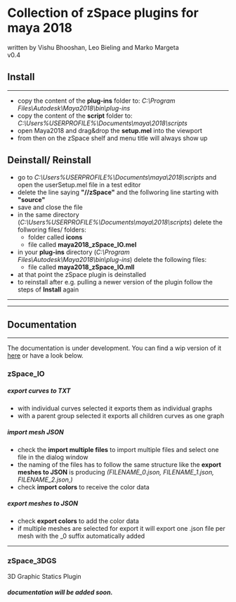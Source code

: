 # Collection of zSpace plugins for maya 2018
written by Vishu Bhooshan, Leo Bieling and Marko Margeta <br>
v0.4
## Install
---
* copy the content of the **plug-ins** folder to: *C:\Program Files\Autodesk\Maya2018\bin\plug-ins*
* copy the content of the **script** folder to: *C:\Users\%USERPROFILE%\Documents\maya\2018\scripts*
* open Maya2018 and drag&drop the **setup.mel** into the viewport
* from then on the zSpace shelf and menu title will always show up

## Deinstall/ Reinstall

* go to *C:\Users\%USERPROFILE%\Documents\maya\2018\scripts* and open the userSetup.mel file in a test editor
* delete the line saying **"//zSpace"** and the follworing line starting with **"source"**
* save and close the file
* in the same directory (*C:\Users\%USERPROFILE%\Documents\maya\2018\scripts*) delete the follworing files/ folders:
  * folder called **icons**
  * file called **maya2018_zSpace_IO.mel**
* in your **plug-ins** directory (*C:\Program Files\Autodesk\Maya2018\bin\plug-ins*) delete the following files:
  * file called **maya2018_zSpace_IO.mll**
* at that point the zSpace plugin is deinstalled
* to reinstall after e.g. pulling a newer version of the plugin follow the steps of **Install** again
---
---
## Documentation
---
The documentation is under development. You can find a wip version of it [here](https://gitzhcode.github.io/ZHCODE_toolsets_documentation/) or have a look below.
### zSpace_IO
##### export curves to TXT
* with individual curves selected it exports them as individual graphs
* with a parent group selected it exports all children curves as one graph
##### import mesh JSON
* check the **import multiple files** to import multiple files and select one file in the dialog window
* the naming of the files has to follow the same structure like the **export meshes to JSON** is producing _(FILENAME_0.json, FILENAME_1.json, FILENAME_2.json,)_
* check **import colors** to receive the color data
##### export meshes to JSON
* check **export colors** to add the color data
* if multiple meshes are selected for export it will export one .json file per mesh with the _0 suffix automatically added
---
### zSpace_3DGS
3D Graphic Statics Plugin
##### documentation will be added soon.